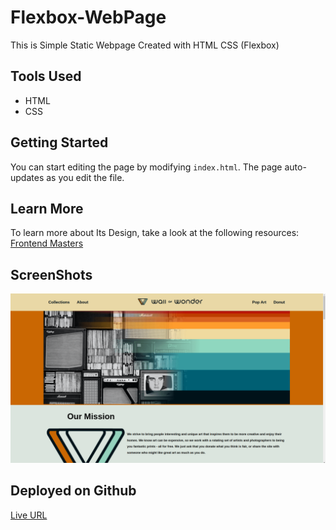 # Flexbox-WebPage

This is Simple Static Webpage Created with HTML CSS (Flexbox)

## Tools Used

- HTML
- CSS

## Getting Started

You can start editing the page by modifying `index.html`. The page auto-updates as you edit the file.

## Learn More

To learn more about Its Design, take a look at the following resources:
[Frontend Masters](https://frontendmasters.com/courses/css-grid-flexbox-v2/)

## ScreenShots

![Screenshot](/img/snapshot.png)

## Deployed on Github

[Live URL](https://muaviyaimran-flexbox.netlify.app/)
